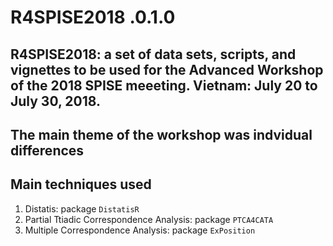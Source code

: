 # R4SPISE2018 .0.1.0

## R4SPISE2018: a set of data sets, scripts, and vignettes to be used for the Advanced Workshop of the 2018 SPISE meeeting. Vietnam: July 20 to July 30, 2018. 

## The main theme of the workshop was indvidual differences

## Main techniques used

1. Distatis: package `DistatisR`
2. Partial Ttiadic Correspondence Analysis: package `PTCA4CATA`
3.  Multiple Correspondence Analysis: package `ExPosition`
